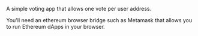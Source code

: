 A simple voting app that allows one vote per user address.

You'll need an ethereum browser bridge such as Metamask that allows you to run Ethereum dApps in your browser.